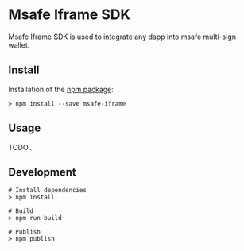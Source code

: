 # Msafe Iframe SDK
Msafe Iframe SDK is used to integrate any dapp into msafe multi-sign wallet.

## Install

Installation of the [npm package]:

```
> npm install --save msafe-iframe
```

## Usage

TODO...


## Development

```
# Install dependencies
> npm install

# Build
> npm run build

# Publish
> npm publish
```

[npm package]: https://www.npmjs.com/package/msafe-iframe